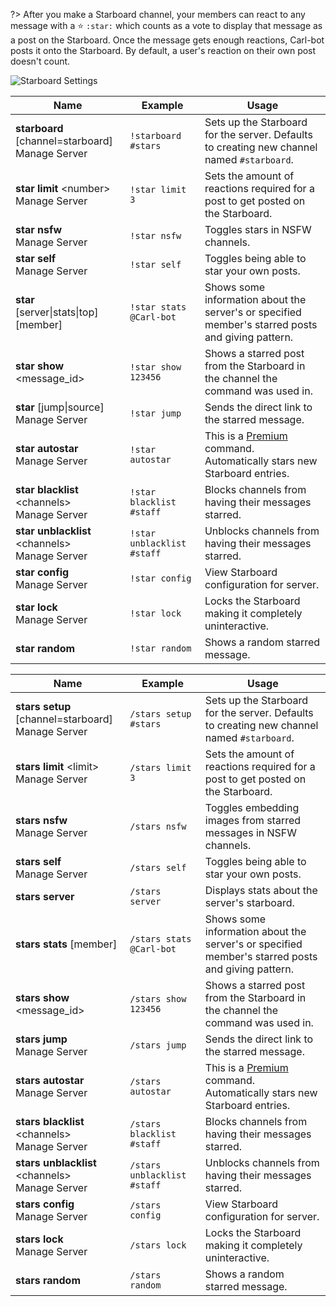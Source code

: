 ?> After you make a Starboard channel, your members can react to any message with a ⭐ `:star:` which counts as a vote to display that message as a post on the Starboard. Once the message gets enough reactions, Carl-bot posts it onto the Starboard. By default, a user's reaction on their own post doesn't count.

![Starboard Settings](_images/starboard_settings.png ':size=75%')

<!-- tabs:start -->

<!-- tab:Prefix Commands -->
Name              | Example           | Usage                                                                         
 ---------------- | ----------------- | ----------------------------------------------------------------------------- 
**starboard** [channel=starboard]<br><span class="user-permissions">Manage Server</span> | `!starboard #stars` | Sets up the Starboard for the server. Defaults to creating new channel named `#starboard`.
**star limit** \<number><br><span class="user-permissions">Manage Server</span> | `!star limit 3` | Sets the amount of reactions required for a post to get posted on the Starboard.
**star nsfw**<br><span class="user-permissions">Manage Server</span>     | `!star nsfw`      | Toggles stars in NSFW channels.                                               
**star self**<br><span class="user-permissions">Manage Server</span>     | `!star self`      | Toggles being able to star your own posts.                                    
**star** [server\|stats\|top] [member] | `!star stats @Carl-bot` | Shows some information about the server's or specified member's starred posts and giving pattern.
**star show** \<message_id> | `!star show 123456` | Shows a starred post from the Starboard in the channel the command was used in.
**star** [jump\|source]<br><span class="user-permissions">Manage Server</span> | `!star jump`| Sends the direct link to the starred message.
**star autostar**<br><span class="user-permissions">Manage Server</span> | `!star autostar` | This is a [Premium](https://www.patreon.com/carlbot) command. Automatically stars new Starboard entries.
**star blacklist** \<channels><br><span class="user-permissions">Manage Server</span> | `!star blacklist #staff` | Blocks channels from having their messages starred.     
**star unblacklist** \<channels><br><span class="user-permissions">Manage Server</span> | `!star unblacklist #staff` | Unblocks channels from having their messages starred.
**star config**<br><span class="user-permissions">Manage Server</span>  | `!star config`   | View Starboard configuration for server.                                      
**star lock**<br><span class="user-permissions">Manage Server</span>    | `!star lock`     | Locks the Starboard making it completely uninteractive.                       
**star random**  | `!star random`   | Shows a random starred message.                                     

<!-- tab:Slash Commands -->
Name              | Example           | Usage                                                                         
 ---------------- | ----------------- | ----------------------------------------------------------------------------- 
**stars setup** [channel=starboard]<br><span class="user-permissions">Manage Server</span> | `/stars setup #stars` | Sets up the Starboard for the server. Defaults to creating new channel named `#starboard`.
**stars limit** \<limit><br><span class="user-permissions">Manage Server</span> | `/stars limit 3` | Sets the amount of reactions required for a post to get posted on the Starboard.
**stars nsfw**<br><span class="user-permissions">Manage Server</span>    | `/stars nsfw`     | Toggles embedding images from starred messages in NSFW channels.              
**stars self**<br><span class="user-permissions">Manage Server</span>    | `/stars self`     | Toggles being able to star your own posts.                                    
**stars server**  | `/stars server`   | Displays stats about the server's starboard.                                  
**stars stats** [member] | `/stars stats @Carl-bot` | Shows some information about the server's or specified member's starred posts and giving pattern.
**stars show** \<message_id> | `/stars show 123456` | Shows a starred post from the Starboard in the channel the command was used in.
**stars jump**<br><span class="user-permissions">Manage Server</span>    | `/stars jump`     | Sends the direct link to the starred message.                               
**stars autostar**<br><span class="user-permissions">Manage Server</span> | `/stars autostar` | This is a [Premium](https://www.patreon.com/carlbot) command. Automatically stars new Starboard entries.
**stars blacklist** \<channels><br><span class="user-permissions">Manage Server</span> | `/stars blacklist #staff` | Blocks channels from having their messages starred.     
**stars unblacklist** \<channels><br><span class="user-permissions">Manage Server</span> | `/stars unblacklist #staff` | Unblocks channels from having their messages starred.
**stars config**<br><span class="user-permissions">Manage Server</span>  | `/stars config`   | View Starboard configuration for server.                                      
**stars lock**<br><span class="user-permissions">Manage Server</span>    | `/stars lock`     | Locks the Starboard making it completely uninteractive.                       
**stars random**  | `/stars random`   | Shows a random starred message.                                               

<!-- tabs:end -->
